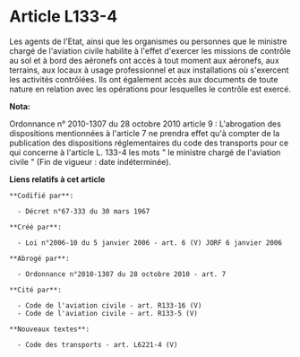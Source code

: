 # Article L133-4

Les agents de l'Etat, ainsi que les organismes ou personnes que le ministre chargé de l'aviation civile habilite à l'effet
d'exercer les missions de contrôle au sol et à bord des aéronefs ont accès à tout moment aux aéronefs, aux terrains, aux
locaux à usage professionnel et aux installations où s'exercent les activités contrôlées. Ils ont également accès aux
documents de toute nature en relation avec les opérations pour lesquelles le contrôle est exercé.

**Nota:**

Ordonnance n° 2010-1307 du 28 octobre 2010 article 9 : L'abrogation des dispositions mentionnées à l'article 7 ne prendra
effet qu'à compter de la publication des dispositions réglementaires du code des transports pour ce qui concerne à l'article
L. 133-4 les mots " le ministre chargé de l'aviation civile " (Fin de vigueur : date indéterminée).

**Liens relatifs à cet article**

	**Codifié par**:

	  - Décret n°67-333 du 30 mars 1967

	**Créé par**:

	  - Loi n°2006-10 du 5 janvier 2006 - art. 6 (V) JORF 6 janvier 2006

	**Abrogé par**:

	  - Ordonnance n°2010-1307 du 28 octobre 2010 - art. 7

	**Cité par**:

	  - Code de l'aviation civile - art. R133-16 (V)
	  - Code de l'aviation civile - art. R133-5 (V)

	**Nouveaux textes**:

	  - Code des transports - art. L6221-4 (V)
